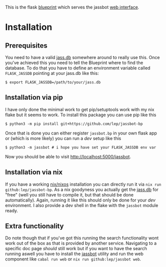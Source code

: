 This is the flask [blueprint](https://flask.palletsprojects.com/en/2.2.x/blueprints/)
which serves the jassbot [web interface](https://lep.duckdns.org/app/jassbot).

# Installation

## Prerequisites

You need to have a valid [jass.db](https://github.com/lep/jassdoc) somewhere
around to really use this. Once you've achieved this you need to tell the
Blueprint where to find the database. To do that you have to define an
environment variable called `FLASK_JASSDB` pointing at your jass.db like this:

    $ export FLASK_JASSDB=/path/to/your/jass.db


## Installation via pip

I have only done the minimal work to get pip/setuptools work with my nix flake
but it seems to work. To install this package you can use pip like this

    $ python3 -m pip install git+https://github.com/lep/jassbot-bp

Once that is done you can either register `jassbot.bp` in your own flask app or
(which is more likely) you can run a *dev* setup like this

    $ python3 -m jassbot # i hope you have set your FLASK_JASSDB env var

Now you should be able to visit <http://localhost:5000/jassbot>.


## Installation via nix

If you have a working [nix/nixos](https://nixos.org/) installation you
can directly run it via `nix run github:lep/jassbot-bp`. As a nix goodyness you
actually get the [jass.db](https://github.com/lep/jassdoc) for "free" (well you
still have to compile it, but that should be done automatically). Again, running
it like this should only be done for your *dev* environment.
I also provide a dev shell in the flake with the `jassbot` module ready.

## Extra functionality

Do note though that if you've got this running the search functionality wont
work out of the box as that is provided by another service. Navigating to a
specific doc page *should* still work but if you want to have the search running
aswell you have to install the [jassbot](https://github.com/lep/jassbot) utility
and run the web component like `cabal run web` or
`nix run github:lep/jassbot web`.
